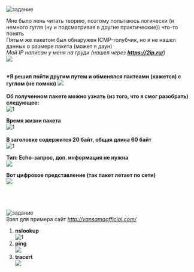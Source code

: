 ![задание](https://user-images.githubusercontent.com/70691206/97531602-9260c800-19c5-11eb-8de7-b9bc0249a6cb.jpg)  

Мне было лень читать теорию, поэтому попытаюсь логически (и немного гугля (ну и подсматривая в другие практические)) что-то понять  
Пятым же пакетом был обнаружен ICMP-голубчик, но я не нашел данных о размере пакета (может я даун)  
*Мой IP написан у меня на груди (нашел через __https://2ip.ru/__)*  
![](https://user-images.githubusercontent.com/70691206/97538784-0903c280-19d2-11eb-90c1-f1ddfd718bd0.jpg)  
   
   
__*Я решил пойти другим путем и обменялся пактеами (кажется) с гуглом (не помню)__ 
![](https://user-images.githubusercontent.com/70691206/97539734-8aa82000-19d3-11eb-923b-a0ced7d79672.jpg)  
    
__Об полученном пакете можно узнать (из того, что я смог разобрать) следующее:__  
![1](https://user-images.githubusercontent.com/70691206/97542482-da88e600-19d7-11eb-97fd-7941b37e81df.jpg)
 
__Время жизни пакета__  
![1](https://user-images.githubusercontent.com/70691206/97554171-75d58780-19e7-11eb-995c-ff4f3ba420c4.jpg)  
   
__В заголовке содержится 20 байт, общая длина 60 байт__  
![1](https://user-images.githubusercontent.com/70691206/97547385-cc8a9380-19de-11eb-9356-2a187a8ab019.jpg)
 
__Тип: Echo-запрос, доп. информация не нужна__  
![](https://user-images.githubusercontent.com/70691206/97542009-1a9b9900-19d7-11eb-9a1f-868d622a0320.jpg)
 
__Вот цифровое представление (так пакет летает по сети)__  
![](https://user-images.githubusercontent.com/70691206/97541384-2175dc00-19d6-11eb-8cfd-011f2bc32d7b.jpg)  
       
       
       
       
![задание](https://user-images.githubusercontent.com/70691206/97556785-f649b780-19ea-11eb-9436-6534e90b89bf.jpg)
   
Взял для примера сайт _http://vansamaofficial.com/_  
1) **nslookup**  
![1](https://user-images.githubusercontent.com/70691206/97573896-7bd56380-19fb-11eb-85ec-25509389ab67.jpg)  
2) **ping**  
![](https://user-images.githubusercontent.com/70691206/97573206-74618a80-19fa-11eb-95d3-5a89a655db18.jpg)  
3) **tracert**  
![](https://user-images.githubusercontent.com/70691206/97573896-7bd56380-19fb-11eb-85ec-25509389ab67.jpg)  
